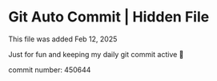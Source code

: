 # Git Auto Commit | Hidden File

This file was added Feb 12, 2025

Just for fun and keeping my daily git commit active 🤪

commit number: 450644
